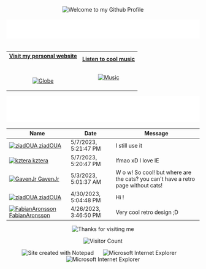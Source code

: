 <!-- "Hero" Header -->
<div align="center">
  <img src="https://github.com/BrunnerLivio/brunnerlivio/blob/master/images/welcome.png?raw=true" style="max-width: 100%;" alt="Welcome to my Github Profile" />
  <br />
  <br />
  <img height="50" alt="My Name is Livio and I like Node.js" src="images/personal_note.svg" />
  <br />
  <br />

</div>

<!-- Social -->
<table width="100%" align="center">
<tr>
<td align="center">
<a href="https://brunnerliv.io">
<strong>Visit my personal website </strong>
<br />
<br />
<br />

<p>

<img alt="Globe" height="80" src="images/globe.gif">
</a>
</p>

</td>


<td align="center">
<a href="https://www.youtube.com/watch?v=3YxaaGgTQYM&ab_channel=EvanescenceVEVO">
<strong>Listen to cool music</strong>
<br />
<br />


<p>
<img height="100" alt="Music" src="images/music.gif"> 
</a>
</p>

</td>
</tr>
</table>

<div align="center">
<a href="https://github.com/BrunnerLivio/brunnerlivio/issues/62#issuecomment-new"><img src="images/guestbook.svg"></a> 
</div>

<!-- Guestbook -->
| Name | Date | Message |
|---|---|---|
| <a href="https://github.com/ziadOUA"><img width="24" src="https://avatars.githubusercontent.com/u/111606433?s=24&u=c7fc49a126b26b5fdedc298efc26e5b314b99f66&v=4" alt="ziadOUA" /> ziadOUA</a> |5/7/2023, 5:21:47 PM|I still use it|
| <a href="https://github.com/kztera"><img width="24" src="https://avatars.githubusercontent.com/u/116504460?s=24&u=195275199dc9f0ee934974ca40c7424acf2b5c6b&v=4" alt="kztera" /> kztera</a> |5/7/2023, 5:20:47 PM|lfmao xD I love IE|
| <a href="https://github.com/GavenJr"><img width="24" src="https://avatars.githubusercontent.com/u/61298885?s=24&u=a4b1d2ad76dd494d7ad8b352bac6a55fca39580a&v=4" alt="GavenJr" /> GavenJr</a> |5/3/2023, 5:01:37 AM|W o w! So cool! but where are the cats? you can't have a retro page without cats!|
| <a href="https://github.com/ziadOUA"><img width="24" src="https://avatars.githubusercontent.com/u/111606433?s=24&u=c7fc49a126b26b5fdedc298efc26e5b314b99f66&v=4" alt="ziadOUA" /> ziadOUA</a> |4/30/2023, 5:04:48 PM|Hi !|
| <a href="https://github.com/FabianAronsson"><img width="24" src="https://avatars.githubusercontent.com/u/54532837?s=24&u=b27a90b5dd83fffc3d96642b73b446bf7d41fa8c&v=4" alt="FabianAronsson" /> FabianAronsson</a> |4/26/2023, 3:46:50 PM|Very cool retro design ;D|
<!-- /Guestbook -->

<!-- Footer -->

<div align="center">

<img height="120" alt="Thanks for visiting me" width="100%" src="https://raw.githubusercontent.com/BrunnerLivio/brunnerlivio/master/images/marquee.svg" />
<br />

![Visitor Count](https://profile-counter.glitch.me/brunnerlivio/count.svg)


<img src="https://raw.githubusercontent.com/BrunnerLivio/brunnerlivio/master/images/notepad.gif" alt="Site created with Notepad" height="30" />
<!-- "margin-right: whatever;" -->
<span>&nbsp;&nbsp;&nbsp;&nbsp;</span>  
<img src="https://raw.githubusercontent.com/BrunnerLivio/brunnerlivio/master/images/ie_logo.gif" alt="Microsoft Internet Explorer" />
<span>&nbsp;&nbsp;&nbsp;&nbsp;</span>  
<img src="https://raw.githubusercontent.com/BrunnerLivio/brunnerlivio/master/images/noframes.gif" alt="Microsoft Internet Explorer" />

</div>

